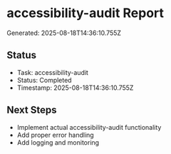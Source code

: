 # accessibility-audit Report

Generated: 2025-08-18T14:36:10.755Z

## Status
- Task: accessibility-audit
- Status: Completed
- Timestamp: 2025-08-18T14:36:10.755Z

## Next Steps
- Implement actual accessibility-audit functionality
- Add proper error handling
- Add logging and monitoring
